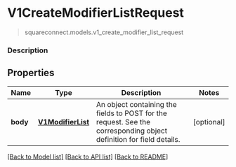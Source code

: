 # V1CreateModifierListRequest
> squareconnect.models.v1_create_modifier_list_request

### Description



## Properties
Name | Type | Description | Notes
------------ | ------------- | ------------- | -------------
**body** | [**V1ModifierList**](V1ModifierList.md) | An object containing the fields to POST for the request.  See the corresponding object definition for field details. | [optional] 

[[Back to Model list]](../README.md#documentation-for-models) [[Back to API list]](../README.md#documentation-for-api-endpoints) [[Back to README]](../README.md)


